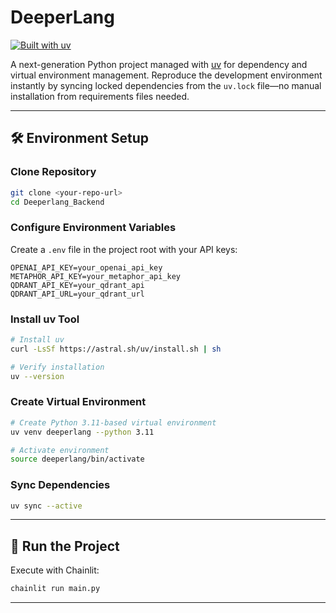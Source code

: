 

# DeeperLang

[![Built with uv](https://img.shields.io/badge/uv-%E2%9A%A1%EF%B8%8F-FFD242?logo=python&logoColor=white)](https://docs.astral.sh/uv/)

A next-generation Python project managed with [uv](https://docs.astral.sh/uv) for dependency and virtual environment management. Reproduce the development environment instantly by syncing locked dependencies from the `uv.lock` file—no manual installation from requirements files needed.

---

## 🛠️ Environment Setup

### Clone Repository
```bash
git clone <your-repo-url>
cd Deeperlang_Backend
```

### Configure Environment Variables
Create a `.env` file in the project root with your API keys:
```env
OPENAI_API_KEY=your_openai_api_key
METAPHOR_API_KEY=your_metaphor_api_key
QDRANT_API_KEY=your_qdrant_api
QDRANT_API_URL=your_qdrant_url
```

### Install uv Tool
```bash
# Install uv
curl -LsSf https://astral.sh/uv/install.sh | sh

# Verify installation
uv --version
```

### Create Virtual Environment
```bash
# Create Python 3.11-based virtual environment
uv venv deeperlang --python 3.11

# Activate environment
source deeperlang/bin/activate
```

### Sync Dependencies
```bash
uv sync --active
```

---

## 🚦 Run the Project
Execute with Chainlit:
```bash
chainlit run main.py
```

---
```
